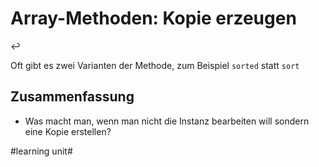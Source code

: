 # Array-Methoden: Kopie erzeugen
↩️

Oft gibt es zwei Varianten der Methode, zum Beispiel  `sorted` statt `sort`

## Zusammenfassung
- Was macht man, wenn man nicht die Instanz bearbeiten will sondern eine Kopie erstellen?

#learning unit#